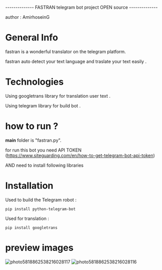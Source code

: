 
-------------- FASTRAN telegram bot project OPEN source --------------

author : AmirhoseinG 

# General Info

fastran is a wonderful translator on the telegram platform.

fastran auto detect your text language and traslate your text easily .

# Technologies

Using googletrans library for translation user text  .

Using telegram library for build bot .

# how to run ?

__main__ folder is "fastran.py".

for run this bot you need API TOKEN (https://www.siteguarding.com/en/how-to-get-telegram-bot-api-token)

AND need to install following libraries

# Installation

Used to build the Telegram robot :

    pip install python-telegram-bot

Used for translation :

    pip install googletrans

# preview images
![photo5818862538216028117](https://user-images.githubusercontent.com/103039373/173036908-422b37a0-0e69-427c-9980-9e45d5de70ae.jpg)
![photo5818862538216028116](https://user-images.githubusercontent.com/103039373/173036945-b1562339-87c8-40af-b57e-33ba18cd36a8.jpg)
